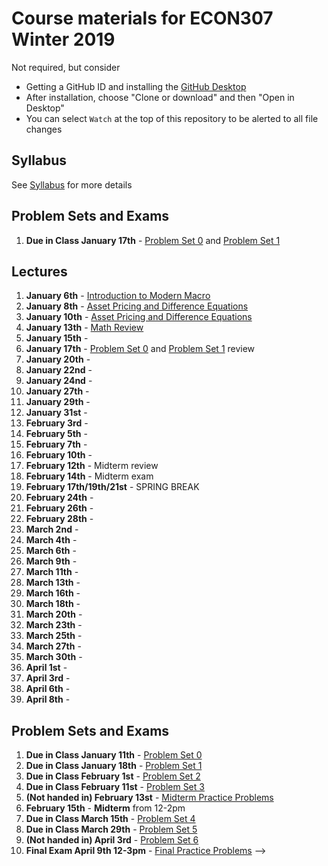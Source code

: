 # Course materials for ECON307 Winter 2019
Not required, but consider
- Getting a GitHub ID and installing the [GitHub Desktop](https://desktop.github.com/)
- After installation, choose "Clone or download" and then "Open in Desktop"
- You can select `Watch` at the top of this repository to be alerted to all file changes

## Syllabus
See [Syllabus](syllabus.md) for more details

## Problem Sets and Exams
1. **Due in Class January 17th** - [Problem Set 0](/problem_sets/problem_set_0.pdf) and [Problem Set 1](/problem_sets/problem_set_1.pdf)

## Lectures
1. **January 6th** - [Introduction to Modern Macro](/lecture_notes/intro_to_modern_macro.pdf)
2. **January 8th** - [Asset Pricing and Difference Equations](/lecture_notes/asset_pricing_difference_equations.pdf)
3. **January 10th** - [Asset Pricing and Difference Equations](/lecture_notes/asset_pricing_difference_equations.pdf)
4. **January 13th** -  [Math Review](/lecture_notes/math_review.pdf)
5. **January 15th** -
6. **January 17th** - [Problem Set 0](/problem_sets/problem_set_0.pdf) and [Problem Set 1](/problem_sets/problem_set_1.pdf) review
7. **January 20th** - 
8. **January 22nd** - 
9. **January 24nd** - 
10. **January 27th** - 
11. **January 29th** - 
12. **January 31st** - 
13. **February 3rd** - 
14. **February 5th** -
15. **February 7th** -
16. **February 10th** - 
17. **February 12th** - Midterm review
18. **February 14th** - Midterm exam
19. **February 17th/19th/21st** - SPRING BREAK
20. **February 24th** - 
21. **February 26th** -
22. **February 28th** -
23. **March 2nd** - 
24. **March 4th** - 
25. **March 6th** - 
26. **March 9th** - 
27. **March 11th** -
28. **March 13th** -
29. **March 16th** - 
30. **March 18th** -
31. **March 20th** -
32. **March 23th** - 
33. **March 25th** - 
34. **March 27th** - 
35. **March 30th** - 
36. **April 1st** - 
37. **April 3rd** - 
38. **April 6th** - 
39. **April 8th** - 
<!--
1. **January 2nd** -  [Introduction to Modern Macro](/lecture_notes/intro_to_modern_macro.pdf)
2. **January 4th** - [Math Review](/lecture_notes/math_review.pdf)
3. **January 7th** - [Asset Pricing and Difference Equations](/lecture_notes/asset_pricing_difference_equations.pdf)
3. **January 9th** - [Asset Pricing and Difference Equations](/lecture_notes/asset_pricing_difference_equations.pdf)
3. **January 11th** - [Asset Pricing and Difference Equations](/lecture_notes/asset_pricing_difference_equations.pdf) and [Permanent Income Model](/lecture_notes/permanent_income.pdf)
4. **January 14th** - [Permanent Income Model](/lecture_notes/permanent_income.pdf)
5. **January 16th** - [Permanent Income Model](/lecture_notes/permanent_income.pdf)
6. **January 18th** -  Review [Problem Set 1](/problem_sets/problem_set_1.pdf) solutions
7. **January 21st** - Finish review of Problem Set and Examples in [Permanent Income Model](/lecture_notes/permanent_income.pdf)
8. **January 23rd** - [Markov Chains and Unemployment](/lecture_notes/markov_chains_unemployment.pdf)
9. **January 25th** - [Markov Chains and Unemployment](/lecture_notes/markov_chains_unemployment.pdf)
10. **January 28th** - [Stochastic Asset Pricing](/lecture_notes/stochastic_asset_pricing.pdf)
11. **January 30th** - Review of PS2
12. **February 1st** - [Stochastic Asset Pricing](/lecture_notes/stochastic_asset_pricing.pdf)
13. **February 4th** - [Stochastic Asset Pricing](/lecture_notes/stochastic_asset_pricing.pdf) and [Stochastic Permanent Income](/lecture_notes/stochastic_permanent_income.pdf)
14. **February 6th** - [Stochastic Permanent Income](/lecture_notes/stochastic_permanent_income.pdf)
15. **February 8th** - Finish [Stochastic Permanent Income](/lecture_notes/stochastic_permanent_income.pdf)
16. **February 11st** - PS3 Review
17. **February 13st** - Midterm Review Session (Review of  [Midterm Practice Problems](/problem_sets/midterm_practice_problems.pdf))
18. **February 15th** - Midterm
19. **February 18th** - Spring Break
20. **February 20th** - Spring Break
21. **February 22nd** - Spring Break
22. **February 25th** - [Rational and Adaptive Expectations](/lecture_notes/rational_adaptive_expectations.pdf) and [Additional Slides](/lecture_notes/rational_adpt_exp.pdf)
23. **February 27th** - [Incomplete Markets](/lecture_notes/no_borrowing_dynamic_programming.pdf)
24. **March 1st** - Finish [Incomplete Markets](/lecture_notes/no_borrowing_dynamic_programming.pdf) and [Search](/lecture_notes/search.pdf)
25. **March 4th** - Finish [Search](/lecture_notes/search.pdf)
26. **March 6th** - [General Equilibrium](/lecture_notes/general_equilibrium.pdf)
27. **March 8th** - [General Equilibrium](/lecture_notes/general_equilibrium.pdf)
28. **March 11th** - [General Equilibrium](/lecture_notes/general_equilibrium.pdf) and [Interest Rates](/lecture_notes/interest_rates.pdf)
29. **March 13th** - [Interest Rates](/lecture_notes/interest_rates.pdf)
30. **March 15th** - Review PS4
31. **March 18th** - Finish PS4 Review and  [Interest Rates](/lecture_notes/interest_rates.pdf)
32. **March 20th** - [Stochastic Interest Rates](/lecture_notes/stochastic_interest_rates.pdf)
33. **March 22th** - Finish [Stochastic Interest Rates](/lecture_notes/stochastic_interest_rates.pdf) and begin [Growth](/lecture_notes/growth.pdf)
34. **March 25th** - More on [Growth](/lecture_notes/growth.pdf)
35. **March 27th** - [Growth](/lecture_notes/growth.pdf) and [Growth and Fiscal Policy](/lecture_notes/growth_fiscal_policy.pdf)
36. **March 29th** - Review [Problem Set 5](/problem_sets/problem_set_5.pdf)
37. **April 1st** - [Growth and Fiscal Policy](/lecture_notes/growth_fiscal_policy.pdf)
38. **April 3rd** - [Growth and Fiscal Policy](/lecture_notes/growth_fiscal_policy.pdf) and [Problem Set 6](/problem_sets/problem_set_6.pdf)
-->

## Problem Sets and Exams
1. **Due in Class January 11th** - [Problem Set 0](/problem_sets/problem_set_0.pdf)
2. **Due in Class January 18th** - [Problem Set 1](/problem_sets/problem_set_1.pdf)
3. **Due in Class February 1st** - [Problem Set 2](/problem_sets/problem_set_2.pdf)
4. **Due in Class February 11st** - [Problem Set 3](/problem_sets/problem_set_3.pdf)
4. **(Not handed in) February 13st** - [Midterm Practice Problems](/problem_sets/midterm_practice_problems.pdf)
5. **February 15th** - **Midterm** from 12-2pm
6. **Due in Class March 15th** - [Problem Set 4](/problem_sets/problem_set_4.pdf)
7. **Due in Class March 29th** - [Problem Set 5](/problem_sets/problem_set_5.pdf)
8. **(Not handed in) April 3rd** - [Problem Set 6](/problem_sets/problem_set_6.pdf)
8. **Final Exam April 9th 12-3pm** - [Final Practice Problems](/problem_sets/final_practice_problems.pdf)
-->